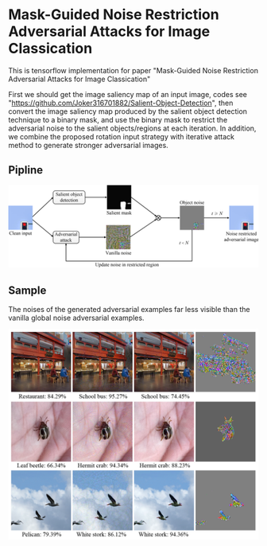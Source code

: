 # Mask-Guided Noise Restriction Adversarial Attacks for Image Classication
This is tensorflow implementation for paper "Mask-Guided Noise Restriction Adversarial Attacks for Image Classication"

First we should get the image saliency map of an input image, codes see "https://github.com/Joker316701882/Salient-Object-Detection", then convert the image saliency map produced by the salient object detection technique to a binary mask, and use the binary mask to restrict the adversarial noise to the salient objects/regions at each iteration. 
In addition, we combine the proposed rotation input strategy with iterative attack method to generate stronger adversarial images.


## Pipline
![image](https://github.com/YeXinD/Maskguided/blob/master/pipline.png)

## Sample

The noises of the generated adversarial examples far less visible than the vanilla global noise adversarial examples.

![image](https://github.com/YeXinD/Maskguided/blob/master/sample/sample%201.png)
